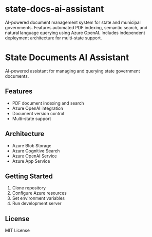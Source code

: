 # state-docs-ai-assistant
AI-powered document management system for state and municipal governments. Features automated PDF indexing, semantic search, and natural language querying using Azure OpenAI. Includes independent deployment architecture for multi-state support.
# State Documents AI Assistant

AI-powered assistant for managing and querying state government documents.

## Features
- PDF document indexing and search
- Azure OpenAI integration
- Document version control
- Multi-state support

## Architecture
- Azure Blob Storage
- Azure Cognitive Search
- Azure OpenAI Service
- Azure App Service

## Getting Started
1. Clone repository
2. Configure Azure resources
3. Set environment variables
4. Run development server

## License
MIT License
